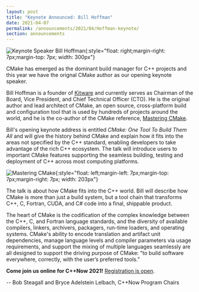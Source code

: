 ```yaml
---
layout: post
title: "Keynote Announced: Bill Hoffman"
date: 2021-04-07
permalink: /announcements/2021/04/Hoffman-keynote/
section: announcements
---
```


![Keynote Speaker Bill Hoffman](/assets/img/posts/2021/hoffman.jpeg "Keynote Speaker Bill Hoffman"){:style="float: right;margin-right: 7px;margin-top: 7px; width: 300px"}

CMake has emerged as the dominant build manager for C++ projects and this year we have the orignal CMake author as our opening keynote speaker.

Bill Hoffman is a founder of [Kitware](https://www.kitware.com/) and currently serves as Chairman of the Board, Vice President, and Chief Technical Officer (CTO). He is the original author and lead architect of CMake, an open source, cross-platform build and configuration tool that is used by hundreds of projects around the world, and he is the co-author of the CMake reference, [Mastering CMake](https://www.amazon.com/Mastering-CMake-Ken-Martin/dp/1930934319).

<!--break-->
Bill's opening keynote address is entitled _CMake: One Tool To Build Them All_ and will give the history behind CMake and explain how it fits into the areas not specified by the C++ standard, enabling developers to take advantage of the rich C++ ecosystem. The talk will introduce users to important CMake features supporting the seamless building, testing and deployment of C++ across most computing platforms.

![Mastering CMake](/assets/img/posts/2021/MasteringCMake.jpeg "Mastering CMake"){:style="float: left;margin-left: 7px;margin-top: 7px;margin-right: 7px; width: 203px"}

The talk is about how CMake fits into the C++ world. Bill will describe how CMake is more than just a build system, but a tool chain that transforms C++, C, Fortran, CUDA, and C# code into a final, shippable product.

The heart of CMake is the codification of the complex knowledge between the C++, C, and Fortran language standards, and the diversity of available compilers, linkers, archivers, packagers, run-time loaders, and operating systems. CMake's ability to encode translation and artifact unit dependencies, manage language levels and compiler parameters via usage requirements, and support the mixing of multiple languages seamlessly are all designed to support the driving purpose of CMake: "to build software everywhere, correctly, with the user’s preferred tools.”

**Come join us online for C++Now 2021!** [Registration is open](/registration/).

-- Bob Steagall and Bryce Adelstein Lelbach, C++Now Program Chairs
